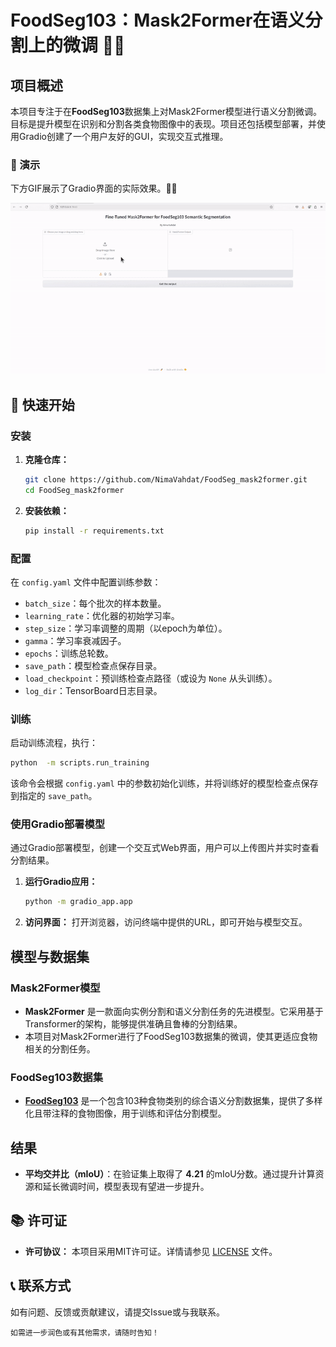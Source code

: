 
# FoodSeg103：Mask2Former在语义分割上的微调 🍔🍕

## 项目概述

本项目专注于在**FoodSeg103**数据集上对Mask2Former模型进行语义分割微调。目标是提升模型在识别和分割各类食物图像中的表现。项目还包括模型部署，并使用Gradio创建了一个用户友好的GUI，实现交互式推理。

### 🎥 演示

下方GIF展示了Gradio界面的实际效果。🍴✨

<div align="center">
  <img src="https://raw.githubusercontent.com/NimaVahdat/FoodSeg_mask2former/main/demo.gif">
</div>

## 🚀 快速开始

### 安装

1. **克隆仓库：**
   ```bash
   git clone https://github.com/NimaVahdat/FoodSeg_mask2former.git
   cd FoodSeg_mask2former
   ```

2. **安装依赖：**
   ```bash
   pip install -r requirements.txt
   ```

### 配置

在 `config.yaml` 文件中配置训练参数：

- `batch_size`：每个批次的样本数量。
- `learning_rate`：优化器的初始学习率。
- `step_size`：学习率调整的周期（以epoch为单位）。
- `gamma`：学习率衰减因子。
- `epochs`：训练总轮数。
- `save_path`：模型检查点保存目录。
- `load_checkpoint`：预训练检查点路径（或设为 `None` 从头训练）。
- `log_dir`：TensorBoard日志目录。

### 训练

启动训练流程，执行：
```bash
python  -m scripts.run_training
```
该命令会根据 `config.yaml` 中的参数初始化训练，并将训练好的模型检查点保存到指定的 `save_path`。

### 使用Gradio部署模型

通过Gradio部署模型，创建一个交互式Web界面，用户可以上传图片并实时查看分割结果。

1. **运行Gradio应用：**
   ```bash
   python -m gradio_app.app
   ```

2. **访问界面：**
   打开浏览器，访问终端中提供的URL，即可开始与模型交互。

## 模型与数据集

### Mask2Former模型
- **Mask2Former** 是一款面向实例分割和语义分割任务的先进模型。它采用基于Transformer的架构，能够提供准确且鲁棒的分割结果。
- 本项目对Mask2Former进行了FoodSeg103数据集的微调，使其更适应食物相关的分割任务。

### FoodSeg103数据集
- [**FoodSeg103**](https://huggingface.co/datasets/EduardoPacheco/FoodSeg103) 是一个包含103种食物类别的综合语义分割数据集，提供了多样化且带注释的食物图像，用于训练和评估分割模型。

## 结果

- **平均交并比（mIoU）**：在验证集上取得了 **4.21** 的mIoU分数。通过提升计算资源和延长微调时间，模型表现有望进一步提升。

## 📚 许可证
- **许可协议：** 本项目采用MIT许可证。详情请参见 [LICENSE](LICENSE) 文件。

## 📞 联系方式

如有问题、反馈或贡献建议，请提交Issue或与我联系。
```
如需进一步润色或有其他需求，请随时告知！